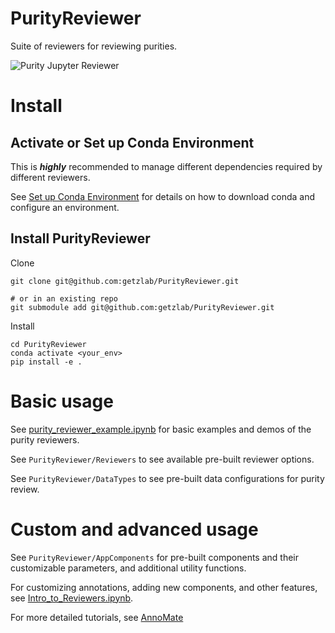 # PurityReviewer

Suite of reviewers for reviewing purities.

![Purity Jupyter Reviewer](https://github.com/getzlab/JupyterReviewer/blob/master/images/ezgif.com-gif-maker.gif)

# Install

## Activate or Set up Conda Environment

This is **_highly_** recommended to manage different dependencies required by different reviewers.

See [Set up Conda Environment](https://github.com/getzlab/JupyterReviewer/blob/master/README.md#set-up-conda-environment) for details on how to download conda and configure an environment.
    
## Install PurityReviewer

Clone 
```
git clone git@github.com:getzlab/PurityReviewer.git 

# or in an existing repo
git submodule add git@github.com:getzlab/PurityReviewer.git
```

Install
```
cd PurityReviewer
conda activate <your_env>
pip install -e .
```

# Basic usage

See [purity_reviewer_example.ipynb](https://github.com/getzlab/PurityReviewer/tree/master/example_notebooks/purity_reviewer_example.ipynb) for basic examples and demos of the purity reviewers.

See `PurityReviewer/Reviewers` to see available pre-built reviewer options.

See `PurityReviewer/DataTypes` to see pre-built data configurations for purity review.

# Custom and advanced usage

See `PurityReviewer/AppComponents` for pre-built components and their customizable parameters, and additional utility functions. 

For customizing annotations, adding new components, and other features, see [Intro_to_Reviewers.ipynb](https://github.com/getzlab/JupyterReviewer/blob/master/example_notebooks/Intro_to_Reviewers.ipynb).

For more detailed tutorials, see [AnnoMate](https://github.com/getzlab/AnnoMate)
